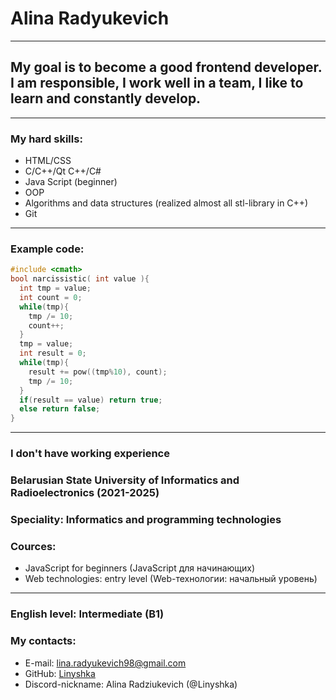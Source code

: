 # Alina Radyukevich
--------
## My goal is to become a good frontend developer. I am responsible, I work well in a team, I like to learn and constantly develop.
--------
### My hard skills:
* HTML/CSS
* C/C++/Qt C++/C#
* Java Script (beginner)
* OOP
* Algorithms and data structures (realized almost all stl-library in C++)
* Git
--------
### Example code:
```C++
#include <cmath>
bool narcissistic( int value ){
  int tmp = value;
  int count = 0;
  while(tmp){
    tmp /= 10;
    count++;
  }
  tmp = value;
  int result = 0;
  while(tmp){
    result += pow((tmp%10), count);
    tmp /= 10;
  }
  if(result == value) return true;
  else return false;
}
```
--------
### I don't have working experience
### Belarusian State University of Informatics and Radioelectronics (2021-2025)
### Speciality: Informatics and programming technologies
### Cources:
* JavaScript for beginners (JavaScript для начинающих)
* Web technologies: entry level (Web-технологии: начальный уровень)
--------
### English level: Intermediate (B1)
### My contacts:
* E-mail: lina.radyukevich98@gmail.com
* GitHub: [Linyshka](https://github.com/Linyshka)
* Discord-nickname: Alina Radziukevich (@Linyshka)